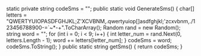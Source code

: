 static private string codeSms = "";
		public static void GenerateSms()
		{
			char[] letters = "QWERTYUIOPASDFGHJKL;Z'XCVBNM,.qwertyuiop[]asdfghjkl;'zcxvbnm,./123456788900-=`~*-+".ToCharArray();
			Random rand = new Random();
			string word = "";
			for (int i = 0; i < 9; i++) {
				int letter_num = rand.Next(0, letters.Length - 1);
				word += letters[letter_num];
			}
			codeSms = word;
		      codeSms.ToString();
		}
		public static string getSms()
		{
			return codeSms;
		}
